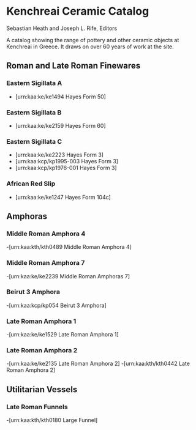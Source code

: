 # Kenchreai Ceramic Catalog
Sebastian Heath and Joseph L. Rife, Editors

A catalog showing the range of pottery and other ceramic objects at Kenchreai in Greece. It draws on over 60 years of work at the site.

## Roman and Late Roman Finewares

### Eastern Sigillata A
- [urn:kaa:ke/ke1494 Hayes Form 50]

### Eastern Sigillata B
- [urn:kaa:ke/ke2159 Hayes Form 60]

### Eastern Sigillata C
- [urn:kaa:ke/ke2223 Hayes Form 3]
- [urn:kaa:kcp/kp1995-003 Hayes Form 3]
- [urn:kaa:kcp/kp1976-001 Hayes Form 3]

### African Red Slip
- [urn:kaa:ke/ke1247 Hayes Form 104c]

## Amphoras

### Middle Roman Amphora 4
-[urn:kaa:kth/kth0489 Middle Roman Amphora 4]

### Middle Roman Amphora 7
-[urn:kaa:ke/ke2239 Middle Roman Amphoras 7]

### Beirut 3 Amphora
-[urn:kaa:kcp/kp054 Beirut 3 Amphora]

### Late Roman Amphora 1
-[urn:kaa:ke/ke1529 Late Roman Amphora 1]

### Late Roman Amphora 2
-[urn:kaa:ke/ke2135 Late Roman Amphora 2]
-[urn:kaa:kth/kth0442 Late Roman Amphora 2]



## Utilitarian Vessels

### Late Roman Funnels
-[urn:kaa:kth/kth0180 Large Funnel]
